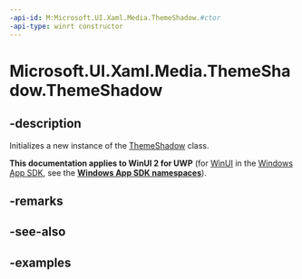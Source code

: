 ```yaml
---
-api-id: M:Microsoft.UI.Xaml.Media.ThemeShadow.#ctor
-api-type: winrt constructor
---
```


<!-- Method syntax.
public ThemeShadow.ThemeShadow()
-->

# Microsoft.UI.Xaml.Media.ThemeShadow.ThemeShadow

## -description

Initializes a new instance of the [ThemeShadow](themeshadow.md) class.

**This documentation applies to WinUI 2 for UWP** (for [WinUI](/windows/apps/winui/winui3/) in the [Windows App SDK](/windows/apps/windows-app-sdk/), see the **[Windows App SDK namespaces](/windows/windows-app-sdk/api/winrt/)**).

## -remarks

## -see-also

## -examples

